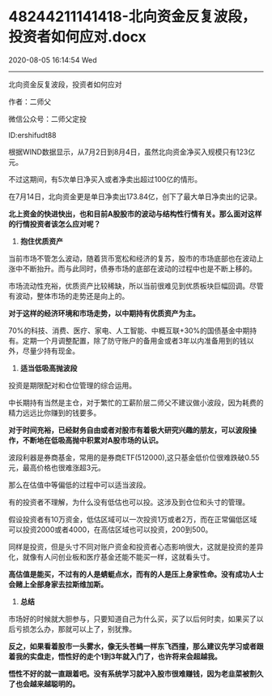 # 48244211141418-北向资金反复波段，投资者如何应对.docx

2020-08-05 16:14:54 Wed

----

北向资金反复波段，投资者如何应对

作者：二师父

微信公众号：二师父定投

ID:ershifudt88

根据WIND数据显示，从7月2日到8月4日，虽然北向资金净买入规模只有123亿元。

不过这期间，有5次单日净买入或者净卖出超过100亿的情形。

在7月14日，北向资金更是单日净卖出173\.84亿，创下了最大单日净卖出的记录。

__北上资金的快进快出，也和目前A股股市的波动与结构性行情有关。那么面对这样的行情投资者该怎么应对呢？__

1. __抱住优质资产__

当前市场不管怎么波动，随着货币宽松和经济的复苏，股市的市场底部也在波动上涨中不断抬升。而与此同时，债券市场的底部在波动的过程中也是不断上移的。

市场流动性充裕，优质资产比较稀缺，所以当前很难见到优质板块巨幅回调。尽管有波动，整体市场的走势还是向上的。

__对于这样的经济环境和市场走势，以中期持有优质资产为主。__

70%的科技、消费、医疗、家电、人工智能、中概互联\+30%的国债基金中期持有。定期一个月调整配置，除了防守账户的备用金或者3年以内准备用到的钱以外，尽量少持有现金。

1. __适当低吸高抛波段__

投资是期限配对和仓位管理的综合运用。

中长期持有当然是主仓，对于繁忙的工薪阶层二师父不建议做小波段，因为耗费的精力远远比你赚到的钱要多。

__对于时间充裕，已经财务自由或者对股市有着极大研究兴趣的朋友，可以波段操作，不断地在低吸高抛中积累对A股市场的认识。__

波段利器是券商基金，常用的是券商ETF\(512000\),这只基金低价位很难跌破0\.55元，最高价格也很难涨超3元。

那么在估值中等偏低的过程中可以适当波段。

有的投资者不理解，为什么没有低估也可以投。这涉及到仓位和头寸的管理。

假设投资者有10万资金，低估区域可以一次投资1万或者2万，而在正常偏低区域可以投资2000或者4000，在高估区域也可以投资，200到500。

同样是投资，但是头寸不同对账户资金和投资者心态影响很大，这就是投资的差异化，就像有人问创业板和医疗基金还能不能买一样，这就看头寸。

__高估值是能买，不过有的人是蜻蜓点水，而有的人是压上身家性命。没有成功人士会赌上全部身家去拉斯维加斯。__

1. __总结__

市场好的时候就大胆参与，只要知道自己为什么买，买了以后何时卖，如果买了以后亏损怎么办，那就可以上了，别犹豫。

__反之，如果看着股市一头雾水，像无头苍蝇一样东飞西撞，那么建议先学习或者跟着我的实盘走，悟性好的走个1到3年就入门了，也许将来会超越我。__

__悟性不好的就一直跟着吧。没有系统学习就冲入股市很难赚钱，因为老韭菜被割久了也会越来越聪明的。__

